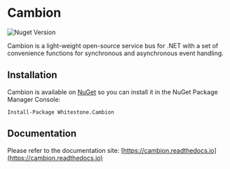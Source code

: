 # Cambion

![Nuget Version](https://img.shields.io/nuget/v/Whitestone.Cambion)

Cambion is a light-weight open-source service bus for .NET with a set of convenience functions for synchronous and asynchronous event handling.

## Installation

Cambion is available on [NuGet](https://www.nuget.org/packages/Whitestone.Cambion/) so you can install it in the NuGet Package Manager Console:

```
Install-Package Whitestone.Cambion
```

## Documentation

Please refer to the documentation site: [https://cambion.readthedocs.io](https://cambion.readthedocs.io)

